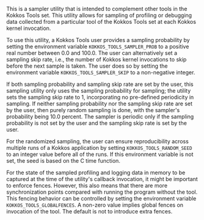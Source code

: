 This is a sampler utility that is intended to complement other tools in the Kokkos Tools set. This utility allows for sampling of profiling or debugging data collected from a particular tool of the Kokkos Tools set at each Kokkos kernel invocation.


To use this utility, a Kokkos Tools user provides a sampling probability by setting the environment variable `KOKKOS_TOOLS_SAMPLER_PROB` to a positive real number between 0.0 and 100.0. The user can alternatively set a sampling skip rate, i.e., the number of Kokkos kernel invocations to skip before the next sample is taken. The user does so by setting the environment variable `KOKKOS_TOOLS_SAMPLER_SKIP` to a non-negative integer.

If both sampling probability and sampling skip rate are set by the user, this sampling utility only uses the sampling probability for sampling; the utility sets the sampling skip rate to 1, incorporating no pre-defined periodicity in sampling. If neither sampling probability nor the sampling skip rate are set by the user, then purely random sampling is done, with the sampler's probability being 10.0 percent. The sampler is periodic only if the sampling probability is not set by the user and the sampling skip rate is set by the user.

For the randomized sampling, the user can ensure reproducibility across multiple runs of a Kokkos application by setting `KOKKOS_TOOLS_RANDOM_SEED` to an integer value before all of the runs. If this environment variable is not set, the seed is based on the C time function.

For the state of the sampled profiling and logging data in memory to be captured at the time of the utility's callback invocation, it might be important to enforce fences. However, this also means that there are more synchronization points compared with running the program without the tool. This fencing behavior can be controlled by setting the environment variable `KOKKOS_TOOLS_GLOBALFENCES`. A non-zero value implies global fences on invocation of the tool. The default is not to introduce extra fences.
